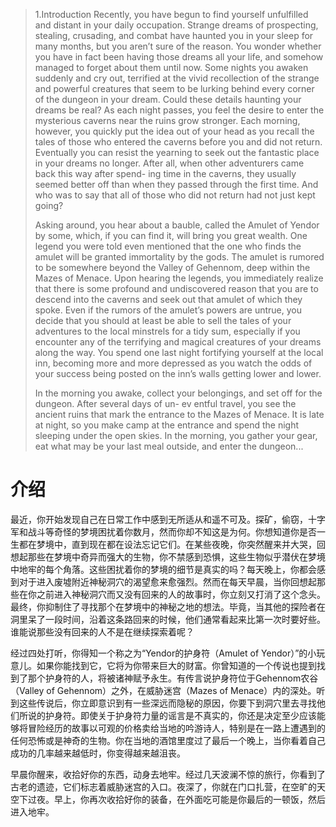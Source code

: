 > 1.Introduction
> Recently, you have begun to find yourself unfulfilled and distant in your daily occupation. Strange dreams of
> prospecting, stealing, crusading, and combat have haunted you in your sleep for many months, but you aren’t sure of
> the reason. You wonder whether you have in fact been having those dreams all your life, and somehow managed to
> forget about them until now. Some nights you awaken suddenly and cry out, terrified at the vivid recollection of the
> strange and powerful creatures that seem to be lurking behind every corner of the dungeon in your dream. Could
> these details haunting your dreams be real? As each night passes, you feel the desire to enter the mysterious caverns
> near the ruins grow stronger. Each morning, however, you quickly put the idea out of your head as you recall the
> tales of those who entered the caverns before you and did not return. Eventually you can resist the yearning to seek
> out the fantastic place in your dreams no longer. After all, when other adventurers came back this way after spend-
> ing time in the caverns, they usually seemed better off than when they passed through the first time. And who was to
> say that all of those who did not return had not just kept going?
>
> Asking around, you hear about a bauble, called the Amulet of Yendor by some, which, if you can find it, will
> bring you great wealth. One legend you were told even mentioned that the one who finds the amulet will be granted
> immortality by the gods. The amulet is rumored to be somewhere beyond the Valley of Gehennom, deep within the
> Mazes of Menace. Upon hearing the legends, you immediately realize that there is some profound and undiscovered
> reason that you are to descend into the caverns and seek out that amulet of which they spoke. Even if the rumors of
> the amulet’s powers are untrue, you decide that you should at least be able to sell the tales of your adventures to the
> local minstrels for a tidy sum, especially if you encounter any of the terrifying and magical creatures of your dreams
> along the way. You spend one last night fortifying yourself at the local inn, becoming more and more depressed as
> you watch the odds of your success being posted on the inn’s walls getting lower and lower.
>
> In the morning you awake, collect your belongings, and set off for the dungeon. After several days of un-
> ev entful travel, you see the ancient ruins that mark the entrance to the Mazes of Menace. It is late at night, so you
> make camp at the entrance and spend the night sleeping under the open skies. In the morning, you gather your gear,
> eat what may be your last meal outside, and enter the dungeon...

# 介绍


最近，你开始发现自己在日常工作中感到无所适从和遥不可及。探矿，偷窃，十字军和战斗等奇怪的梦境困扰着你数月，然而你却不知这是为何。你想知道你是否一生都在梦境中，直到现在都在设法忘记它们。在某些夜晚，你突然醒来并大哭，回想起那些在梦境中奇异而强大的生物，你不禁感到恐惧，这些生物似乎潜伏在梦境中地牢的每个角落。这些困扰着你的梦境的细节是真实的吗？每天晚上，你都会感到对于进入废墟附近神秘洞穴的渴望愈来愈强烈。然而在每天早晨，当你回想起那些在你之前进入神秘洞穴而又没有回来的人的故事时，你立刻又打消了这个念头。最终，你抑制住了寻找那个在梦境中的神秘之地的想法。毕竟，当其他的探险者在洞里呆了一段时间，沿着这条路回来的时候，他们通常看起来比第一次时要好些。谁能说那些没有回来的人不是在继续探索着呢？

经过四处打听，你得知一个称之为“Yendor的护身符（Amulet of Yendor）”的小玩意儿。如果你能找到它，它将为你带来巨大的财富。你曾知道的一个传说也提到找到了那个护身符的人，将被诸神赋予永生。有传言说护身符位于Gehennom农谷（Valley of Gehennom）之外，在威胁迷宫（Mazes of Menace）内的深处。听到这些传说后，你立即意识到有一些深远而隐秘的原因，你要下到洞穴里去寻找他们所说的护身符。即使关于护身符力量的谣言是不真实的，你还是决定至少应该能够将冒险经历的故事以可观的价格卖给当地的吟游诗人，特别是在一路上遭遇到的任何恐怖或是神奇的生物。你在当地的酒馆里度过了最后一个晚上，当你看着自己成功的几率越来越低时，你变得越来越沮丧。

早晨你醒来，收拾好你的东西，动身去地牢。经过几天波澜不惊的旅行，你看到了古老的遗迹，它们标志着威胁迷宫的入口。夜深了，你就在门口扎营，在空旷的天空下过夜。早上，你再次收拾好你的装备，在外面吃可能是你最后的一顿饭，然后进入地牢。
